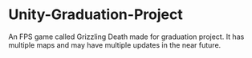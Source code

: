# Unity-Graduation-Project
An FPS game called Grizzling Death made for graduation project.
It has multiple maps and may have multiple updates in the near future.
